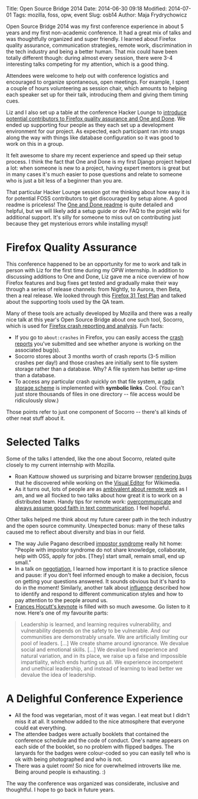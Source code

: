 Title: Open Source Bridge 2014
Date: 2014-06-30 09:18
Modified: 2014-07-01
Tags: mozilla, foss, opw, event
Slug: osb14
Author: Maja Frydrychowicz

Open Source Bridge 2014 was my first conference experience in about 5 years and my first non-academic conference. It had a great mix of talks and was thoughtfully organized and super friendly. I learned about Firefox quality assurance, communication strategies, remote work, discrimination in the tech industry and being a better human. That mix could have been totally different though: during almost every session, there were 3-4 interesting talks competing for my attention, which is a good thing.

Attendees were welcome to help out with conference logistics and encouraged to organize spontaneous, open meetings. For example, I spent a couple of hours volunteering as session chair, which amounts to helping each speaker set up for their talk, introducing them and giving them timing cues. 

Liz and I also set up a table at the conference Hacker Lounge to [introduce potential contributors to Firefox quality assurance and One and Done]({filename}./2014-06-20_oad_osb.md). We ended up supporting four people as they each set up a development environment for our project. As expected, each participant ran into snags along the way with things like database configuration so it was good to work on this in a group. 

It felt awesome to share my recent experience and speed up their setup process. I think the fact that One and Done is my first Django project helped a lot: when someone is new to a project, having expert mentors is great but in many cases it's much easier to pose questions and relate to someone who is just a bit less of a beginner than you are. 

That particular Hacker Lounge session got me thinking about how easy it is for potential FOSS contributors to get discouraged by setup alone. A good readme is priceless! The [One and Done readme](https://github.com/mjzffr/oneanddone/blob/master/README.md) is quite detailed and helpful, but we will likely add a setup guide or dev FAQ to the projet wiki for additional support. It's silly for someone to miss out on contributing just because they get mysterious errors while installing mysql! 

# Firefox Quality Assurance

This conference happened to be an opportunity for me to work and talk in person with Liz for the first time during my OPW internship. In addition to discussing additions to One and Done, Liz gave me a nice overview of how Firefox features and bug fixes get tested and gradually make their way through a series of release channels: from Nightly, to Aurora, then Beta, then a real release. We looked through this [Firefox 31 Test Plan](https://wiki.mozilla.org/Releases/Firefox_31/Test_Plan) and talked about the supporting tools used by the QA team.

Many of these tools are actually developed by Mozilla and there was a really nice talk at this year's Open Source Bridge about one such tool, Socorro, which is used for [Firefox crash reporting and analysis](http://www.opensourcebridge.org/sessions/1319). Fun facts:

* If you go to `about:crashes` in Firefox, you can easily access the [crash reports](https://crash-stats.mozilla.com/) you've submitted and see whether anyone is working on the associated bug(s).
* Socorro stores about 3 months worth of crash reports (3-5 million crashes per day!) and those crashes are initially sent to file system storage rather  than a database. Why? A file system has better up-time than a database.
* To access any particular crash quickly on that file system, a [radix storage scheme](http://www.twobraids.com/2012/12/socorro-file-system-storage.html) is implemented with __symbolic links__. Cool. (You can't just store thousands of files in one directory -- file access would be ridiculously slow.)

Those points refer to just one component of Socorro -- there's all kinds of other neat stuff about it.

# Selected Talks

Some of the talks I attended, like the one about Socorro, related quite closely to my current internship with Mozilla.

* Roan Kattouw showed us surprising and bizarre browser [rendering bugs](http://www.opensourcebridge.org/sessions/1247) that he discovered while working on the [Visual Editor](http://www.mediawiki.org/wiki/VisualEditor) for Wikimedia.
* As it turns out, lots of people are as [ambivalent about remote work]({filename}./2014-05-23_remote-work.md) as I am, and we all flocked to two talks about how great it is to work on a distributed team. Handy tips for remote work: [overcommunicate](http://www.opensourcebridge.org/sessions/1244) and [always assume good faith in text communication](http://www.opensourcebridge.org/sessions/1278). I feel hopeful.
 
Other talks helped me think about my future career path in the tech industry and the open source community. Unexpected bonus: many of these talks caused me to reflect about diversity and bias in our field.

* The way Julie Pagano described [impostor syndrome](http://www.opensourcebridge.org/sessions/1185) really hit home: "People with impostor syndrome do not share knowledge, collaborate, help with OSS, apply for jobs. [They] start small, remain small, end up small." 
* In a talk on [negotiation](http://www.opensourcebridge.org/sessions/1394), I learned how important it is to practice silence and pause: if you don't feel informed enough to make a decision, focus on getting your questions answered. It sounds obvious but it's hard to do in the moment! Similarly, another talk about [influence](http://www.opensourcebridge.org/sessions/1291) described how to identify and respond to different communication styles and how to pay attention to the people around us.
* [Frances Hocutt's keynote](http://franceshocutt.com/2014/07/01/why-are-these-people-following-me-leadership-for-the-introverted-uncertain-and-astonished/) is filled with so much awesome. Go listen to it now. Here's one of my favourite parts:

>Leadership is learned, and learning requires vulnerability, and
>vulnerability depends on the safety to be vulnerable. And our communities are
>demonstrably unsafe. We are artificially limiting our pool of leaders. [...]
>We create shame around ignorance. We devalue social and emotional
>skills. [...] We devalue lived experience and natural variation, and 
>in its place,
>we raise up a false and impossible impartiality, which ends hurting
>us all. We experience incompetent and unethical leadership, and
>instead of learning to lead better we devalue the idea of leadership.

# A Delighful Conference Experience

* All the food was vegetarian, most of it was vegan. I eat meat but I didn't miss it at all. It somehow added to the nice atmosphere that everyone could eat everything. 
* The attendee badges were actually booklets that contained the conference schedule and the code of conduct. One's name appears on each side of the booklet, so no problem with flipped badges. The lanyards for the badges were colour-coded so you can easily tell who is ok with being photographed and who is not. 
* There was a quiet room! So nice for overwhelmed introverts like me. Being around people is exhausting. :)

The way the conference was organized was considerate, inclusive and thoughtful. I hope to go back in future years. 
